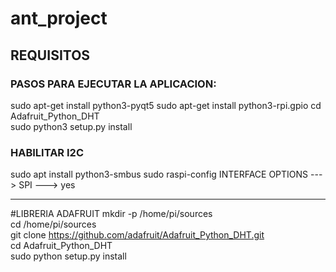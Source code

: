 # ant_project

## REQUISITOS
### PASOS PARA EJECUTAR LA APLICACION:
sudo apt-get install python3-pyqt5
sudo apt-get install python3-rpi.gpio
cd Adafruit_Python_DHT  
sudo python3 setup.py install 

### HABILITAR I2C
sudo apt install python3-smbus
sudo raspi-config 
INTERFACE OPTIONS ---> SPI ---> yes


----------------------------------------------

#LIBRERIA ADAFRUIT
mkdir -p /home/pi/sources  
cd /home/pi/sources  
git clone https://github.com/adafruit/Adafruit_Python_DHT.git  
cd Adafruit_Python_DHT  
sudo python setup.py install 
